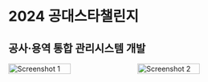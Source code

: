# 2024 공대스타챌린지
## 공사·용역 통합 관리시스템 개발

<div style="display: flex;">
  <img src="https://github.com/user-attachments/assets/d98256bf-45e0-4939-a17e-c608df97d4dc" alt="Screenshot 1" style="width: 50%; margin-right: 10px;">
  <img src="https://github.com/user-attachments/assets/f95a62e7-3976-4e10-8353-b5a68cbcad1f" alt="Screenshot 2" style="width: 50%;">
</div>

